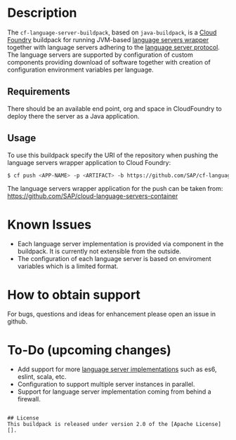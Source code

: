 # Description

The `cf-language-server-buildpack`, based on `java-buildpack`, is a [Cloud Foundry](http://www.cloudfoundry.org) buildpack for running JVM-based [language servers wrapper](https://github.com/SAP/cloud-language-servers-container) together with language servers adhering to the [language server protocol](https://github.com/Microsoft/language-server-protocol).  The language servers are supported by configuration of custom components providing download of software together with creation of configuration environment variables per language.

## Requirements
There should be an available end point, org and space in CloudFoundry to deploy there the server as a Java application.

## Usage
To use this buildpack specify the URI of the repository when pushing the language servers wrapper application to Cloud Foundry:

```bash
$ cf push <APP-NAME> -p <ARTIFACT> -b https://github.com/SAP/cf-language-server-buildpack.git
```


The language servers wrapper application for the push can be taken from: https://github.com/SAP/cloud-language-servers-container


# Known Issues
* Each language server implementation is provided via component in the buildpack. It is currently not extensible from the outside.
* The configuration of each language server is based on enviroment variables which is a limited format.

# How to obtain support
For bugs, questions and ideas for enhancement please open an issue in github.

# To-Do (upcoming changes)
* Add support for more [language server implementations](https://github.com/Microsoft/language-server-protocol/wiki/Protocol-Implementations) such as es6, eslint, scala, etc.
* Configuration to support multiple server instances in parallel.
* Support for language server implementation coming from behind a firewall.

```

## License
This buildpack is released under version 2.0 of the [Apache License][].
